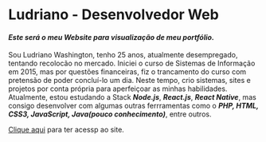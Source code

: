 # Ludriano - Desenvolvedor Web

#### _Este será o meu Website para visualização de meu portfólio._


Sou Ludriano Washington, tenho 25 anos, atualmente desempregado, tentando recolocão no mercado. Iniciei o curso de Sistemas de Informação em 2015, mas por questões financeiras, fiz o trancamento do curso com pretensão de poder concluí-lo um dia. Neste tempo, crio sistemas, sites e projetos por conta própria para aperfeiçoar as minhas habilidades. 
Atualmente, estou estudando a Stack **_Node.js_**, **_React.js_**, **_React Native_**, mas consigo desenvolver com algumas outras ferrramentas como o **_PHP, HTML, CSS3, JavaScript, Java(pouco conhecimento)_**, entre outros.

[Clique aqui](http://ludrianowashington.github.io) para ter acessp ao site.

